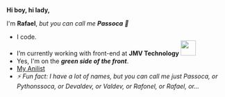 **Hi boy, hi lady,**

  I'm **Rafael**, *but you can call me **Passoca** :sunflower:*

- I code. 
- I’m currently working with front-end at **JMV Technology** <img src="https://jmvtechnology.com/src/images/jmv-logo.svg" width=35>  
-  Yes, I'm on the ***green side of the front***.  <img src="https://external-content.duckduckgo.com/iu/?u=https%3A%2F%2Fvuejsexamples.com%2Fcontent%2Fimages%2F2017%2F10%2Fvuejsexamples.png&f=1&nofb=1" width=15> 
- [My Anilist](https://anilist.co/user/passoca)
- *⚡ Fun fact: I have a lot of names, but you can call me just Passoca, or Pythonssoca, or Devaldev, or Valdev, or Rafonel, or Rafael, or...*
